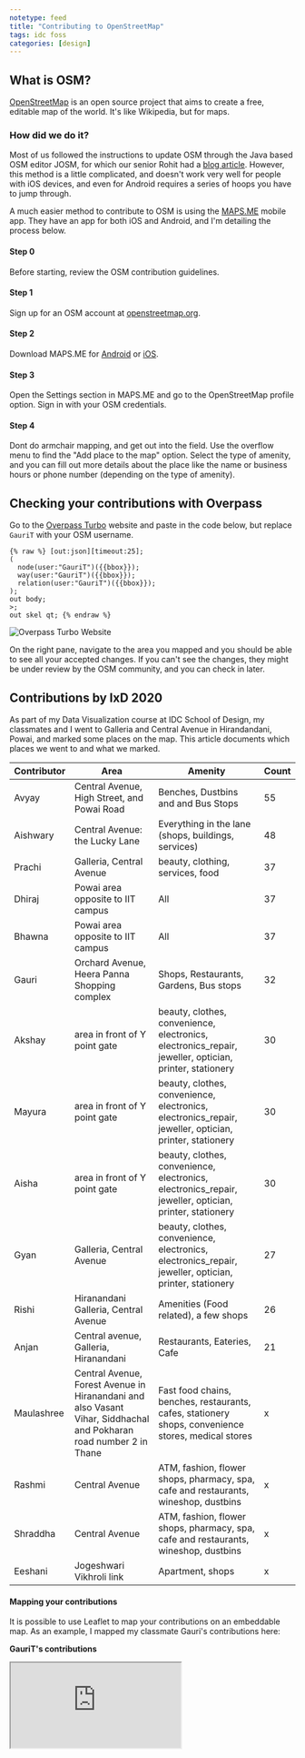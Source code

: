 ```yaml
---
notetype: feed
title: "Contributing to OpenStreetMap"
tags: idc foss
categories: [design]
---
```


## What is OSM?

[OpenStreetMap](https://www.openstreetmap.org) is an open source project that aims to create a free, editable map of the world. It's like Wikipedia, but for maps.

### How did we do it?

Most of us followed the instructions to update OSM through the Java based OSM editor JOSM, for which our senior Rohit had a [blog article](http://rohitg.in/2017/08/31/ContribOSM/). However, this method is a little complicated, and doesn't work very well for people with iOS devices, and even for Android requires a series of hoops you have to jump through.

A much easier method to contribute to OSM is using the [MAPS.ME](https://maps.me/) mobile app. They have an app for both iOS and Android, and I'm detailing the process below.

#### Step 0

Before starting, review the OSM contribution guidelines.

#### Step 1

Sign up for an OSM account at [openstreetmap.org](https://www.openstreetmap.org/).

#### Step 2

Download MAPS.ME for [Android](https://play.google.com/store/apps/details?id=com.mapswithme.maps.pro&hl=en_IN) or [iOS](https://apps.apple.com/us/app/maps-me-offline-map-nav/id510623322).

#### Step 3

Open the Settings section in MAPS.ME and go to the OpenStreetMap profile option. Sign in with your OSM credentials.

#### Step 4

Dont do armchair mapping, and get out into the field. Use the overflow menu to find the "Add place to the map" option. Select the type of amenity, and you can fill out more details about the place like the name or business hours or phone number (depending on the type of amenity).

## Checking your contributions with Overpass

Go to the [Overpass Turbo](https://overpass-turbo.eu/) website and paste in the code below, but replace `GauriT` with your OSM username.

```
{% raw %} [out:json][timeout:25];
(
  node(user:"GauriT")({{bbox}});
  way(user:"GauriT")({{bbox}});
  relation(user:"GauriT")({{bbox}});
);
out body;
>;
out skel qt; {% endraw %}
```

![Overpass Turbo Website](https://gyanl.com/assets/overpass.png)

On the right pane, navigate to the area you mapped and you should be able to see all your accepted changes. If you can't see the changes, they might be under review by the OSM community, and you can check in later.

## Contributions by IxD 2020

As part of my Data Visualization course at IDC School of Design, my classmates and I went to Galleria and Central Avenue in Hirandandani, Powai, and marked some places on the map. This article documents which places we went to and what we marked.

| Contributor | Area                                                                                                               | Amenity                                                                                                | Count |
| ----------- | ------------------------------------------------------------------------------------------------------------------ | ------------------------------------------------------------------------------------------------------ | ----- |
| Avyay       | Central Avenue, High Street, and Powai Road                                                                        | Benches, Dustbins and and Bus Stops                                                                    | 55    |
| Aishwary    | Central Avenue: the Lucky Lane                                                                                     | Everything in the lane (shops, buildings, services)                                                    | 48    |
| Prachi      | Galleria, Central Avenue                                                                                           | beauty, clothing, services, food                                                                       | 37    |
| Dhiraj      | Powai area opposite to IIT campus                                                                                  | All                                                                                                    | 37    |
| Bhawna      | Powai area opposite to IIT campus                                                                                  | All                                                                                                    | 37    |
| Gauri       | Orchard Avenue, Heera Panna Shopping complex                                                                       | Shops, Restaurants, Gardens, Bus stops                                                                 | 32    |
| Akshay      | area in front of Y point gate                                                                                      | beauty, clothes, convenience, electronics, electronics_repair, jeweller, optician, printer, stationery | 30    |
| Mayura      | area in front of Y point gate                                                                                      | beauty, clothes, convenience, electronics, electronics_repair, jeweller, optician, printer, stationery | 30    |
| Aisha       | area in front of Y point gate                                                                                      | beauty, clothes, convenience, electronics, electronics_repair, jeweller, optician, printer, stationery | 30    |
| Gyan        | Galleria, Central Avenue                                                                                           | beauty, clothes, convenience, electronics, electronics_repair, jeweller, optician, printer, stationery | 27    |
| Rishi       | Hiranandani Galleria, Central Avenue                                                                               | Amenities (Food related), a few shops                                                                  | 26    |
| Anjan       | Central avenue, Galleria, Hiranandani                                                                              | Restaurants, Eateries, Cafe                                                                            | 21    |
| Maulashree  | Central Avenue, Forest Avenue in Hiranandani and also Vasant Vihar, Siddhachal and Pokharan road number 2 in Thane | Fast food chains, benches, restaurants, cafes, stationery shops, convenience stores, medical stores    | x     |
| Rashmi      | Central Avenue                                                                                                     | ATM, fashion, flower shops, pharmacy, spa, cafe and restaurants, wineshop, dustbins                    | x     |
| Shraddha    | Central Avenue                                                                                                     | ATM, fashion, flower shops, pharmacy, spa, cafe and restaurants, wineshop, dustbins                    | x     |
| Eeshani     | Jogeshwari Vikhroli link                                                                                           | Apartment, shops                                                                                       | x     |

#### Mapping your contributions

It is possible to use Leaflet to map your contributions on an embeddable map. As an example, I mapped my classmate Gauri's contributions here:

**GauriT's contributions**

<iframe src="https://overpass-turbo.eu/map.html?Q=%2F*%0AThis%20is%20an%20example%20Overpass%20query.%0ATry%20it%20out%20by%20pressing%20the%20Run%20button%20above!%0AYou%20can%20find%20more%20examples%20with%20the%20Load%20tool.%0A*%2F%0A%0A%20%5Bout%3Ajson%5D%5Btimeout%3A25%5D%3B%0A(%0A%20%20node(user%3A%22GauriT%22)(19.10746008762309%2C72.89656162261963%2C19.13645149519419%2C72.93050765991211)%3B%0A%20%20way(user%3A%22GauriT%22)(19.10746008762309%2C72.89656162261963%2C19.13645149519419%2C72.93050765991211)%3B%0A%20%20relation(user%3A%22GauriT%22)(19.10746008762309%2C72.89656162261963%2C19.13645149519419%2C72.93050765991211)%3B%0A)%3B%0Aout%20body%3B%0A%3E%3B%0Aout%20skel%20qt%3B%20
"></iframe>
